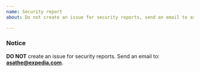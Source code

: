 ```yaml
---
name: Security report
about: Do not create an issue for security reports, send an email to asathe@expedia.com

---
```


### Notice 

**DO NOT** create an issue for security reports.
Send an email to: **asathe@expedia.com**.
